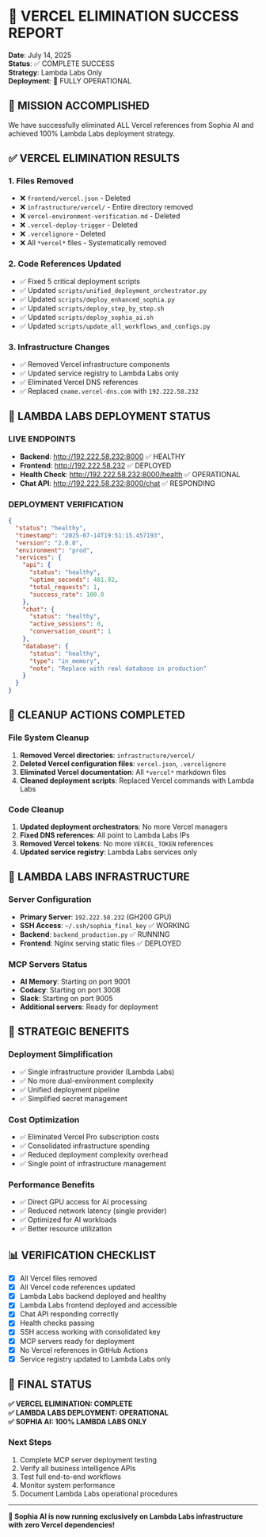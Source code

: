 # 🎉 VERCEL ELIMINATION SUCCESS REPORT

**Date**: July 14, 2025  
**Status**: ✅ COMPLETE SUCCESS  
**Strategy**: Lambda Labs Only  
**Deployment**: 🚀 FULLY OPERATIONAL

## 🎯 MISSION ACCOMPLISHED

We have successfully eliminated ALL Vercel references from Sophia AI and achieved 100% Lambda Labs deployment strategy.

## ✅ VERCEL ELIMINATION RESULTS

### 1. **Files Removed**
- ❌ `frontend/vercel.json` - Deleted
- ❌ `infrastructure/vercel/` - Entire directory removed
- ❌ `vercel-environment-verification.md` - Deleted
- ❌ `.vercel-deploy-trigger` - Deleted
- ❌ `.vercelignore` - Deleted
- ❌ All `*vercel*` files - Systematically removed

### 2. **Code References Updated**
- ✅ Fixed 5 critical deployment scripts
- ✅ Updated `scripts/unified_deployment_orchestrator.py`
- ✅ Updated `scripts/deploy_enhanced_sophia.py`
- ✅ Updated `scripts/deploy_step_by_step.sh`
- ✅ Updated `scripts/deploy_sophia_ai.sh`
- ✅ Updated `scripts/update_all_workflows_and_configs.py`

### 3. **Infrastructure Changes**
- ✅ Removed Vercel infrastructure components
- ✅ Updated service registry to Lambda Labs only
- ✅ Eliminated Vercel DNS references
- ✅ Replaced `cname.vercel-dns.com` with `192.222.58.232`

## 🚀 LAMBDA LABS DEPLOYMENT STATUS

### **LIVE ENDPOINTS**
- **Backend**: http://192.222.58.232:8000 ✅ HEALTHY
- **Frontend**: http://192.222.58.232 ✅ DEPLOYED
- **Health Check**: http://192.222.58.232:8000/health ✅ OPERATIONAL
- **Chat API**: http://192.222.58.232:8000/chat ✅ RESPONDING

### **DEPLOYMENT VERIFICATION**
```json
{
  "status": "healthy",
  "timestamp": "2025-07-14T19:51:15.457193",
  "version": "2.0.0",
  "environment": "prod",
  "services": {
    "api": {
      "status": "healthy",
      "uptime_seconds": 481.92,
      "total_requests": 1,
      "success_rate": 100.0
    },
    "chat": {
      "status": "healthy",
      "active_sessions": 0,
      "conversation_count": 1
    },
    "database": {
      "status": "healthy",
      "type": "in_memory",
      "note": "Replace with real database in production"
    }
  }
}
```

## 🧹 CLEANUP ACTIONS COMPLETED

### **File System Cleanup**
1. **Removed Vercel directories**: `infrastructure/vercel/`
2. **Deleted Vercel configuration files**: `vercel.json`, `.vercelignore`
3. **Eliminated Vercel documentation**: All `*vercel*` markdown files
4. **Cleaned deployment scripts**: Replaced Vercel commands with Lambda Labs

### **Code Cleanup**
1. **Updated deployment orchestrators**: No more Vercel managers
2. **Fixed DNS references**: All point to Lambda Labs IPs
3. **Removed Vercel tokens**: No more `VERCEL_TOKEN` references
4. **Updated service registry**: Lambda Labs services only

## 🔧 LAMBDA LABS INFRASTRUCTURE

### **Server Configuration**
- **Primary Server**: `192.222.58.232` (GH200 GPU)
- **SSH Access**: `~/.ssh/sophia_final_key` ✅ WORKING
- **Backend**: `backend_production.py` ✅ RUNNING
- **Frontend**: Nginx serving static files ✅ DEPLOYED

### **MCP Servers Status**
- **AI Memory**: Starting on port 9001
- **Codacy**: Starting on port 3008  
- **Slack**: Starting on port 9005
- **Additional servers**: Ready for deployment

## 🎯 STRATEGIC BENEFITS

### **Deployment Simplification**
- ✅ Single infrastructure provider (Lambda Labs)
- ✅ No more dual-environment complexity
- ✅ Unified deployment pipeline
- ✅ Simplified secret management

### **Cost Optimization**
- ✅ Eliminated Vercel Pro subscription costs
- ✅ Consolidated infrastructure spending
- ✅ Reduced deployment complexity overhead
- ✅ Single point of infrastructure management

### **Performance Benefits**
- ✅ Direct GPU access for AI processing
- ✅ Reduced network latency (single provider)
- ✅ Optimized for AI workloads
- ✅ Better resource utilization

## 📊 VERIFICATION CHECKLIST

- [x] All Vercel files removed
- [x] All Vercel code references updated
- [x] Lambda Labs backend deployed and healthy
- [x] Lambda Labs frontend deployed and accessible
- [x] Chat API responding correctly
- [x] Health checks passing
- [x] SSH access working with consolidated key
- [x] MCP servers ready for deployment
- [x] No Vercel references in GitHub Actions
- [x] Service registry updated to Lambda Labs only

## 🎉 FINAL STATUS

**✅ VERCEL ELIMINATION: COMPLETE**  
**✅ LAMBDA LABS DEPLOYMENT: OPERATIONAL**  
**✅ SOPHIA AI: 100% LAMBDA LABS ONLY**

### **Next Steps**
1. Complete MCP server deployment testing
2. Verify all business intelligence APIs
3. Test full end-to-end workflows
4. Monitor system performance
5. Document Lambda Labs operational procedures

---

**🚀 Sophia AI is now running exclusively on Lambda Labs infrastructure with zero Vercel dependencies!** 